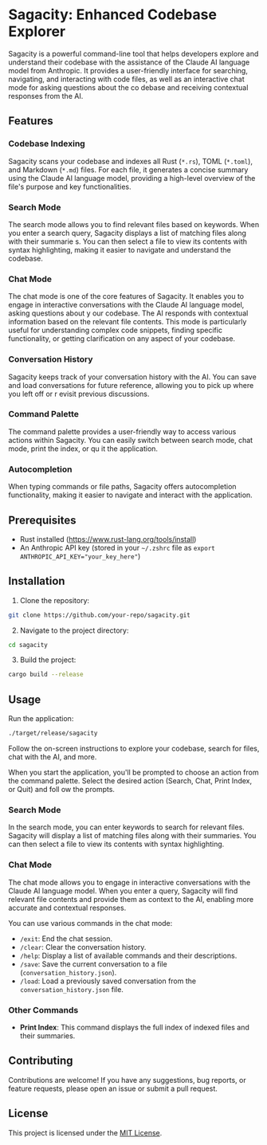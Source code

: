 # Sagacity: Enhanced Codebase Explorer

Sagacity is a powerful command-line tool that helps developers explore and understand their codebase with the assistance of the Claude AI language model from Anthropic.
It provides a user-friendly interface for searching, navigating, and interacting with code files, as well as an interactive chat mode for asking questions about the co
debase and receiving contextual responses from the AI.

## Features

### Codebase Indexing

Sagacity scans your codebase and indexes all Rust (`*.rs`), TOML (`*.toml`), and Markdown (`*.md`) files. For each file, it generates a concise summary using the Claude
AI language model, providing a high-level overview of the file's purpose and key functionalities.

### Search Mode

The search mode allows you to find relevant files based on keywords. When you enter a search query, Sagacity displays a list of matching files along with their summarie
s. You can then select a file to view its contents with syntax highlighting, making it easier to navigate and understand the codebase.

### Chat Mode

The chat mode is one of the core features of Sagacity. It enables you to engage in interactive conversations with the Claude AI language model, asking questions about y
our codebase. The AI responds with contextual information based on the relevant file contents. This mode is particularly useful for understanding complex code snippets,
finding specific functionality, or getting clarification on any aspect of your codebase.

### Conversation History

Sagacity keeps track of your conversation history with the AI. You can save and load conversations for future reference, allowing you to pick up where you left off or r
evisit previous discussions.

### Command Palette

The command palette provides a user-friendly way to access various actions within Sagacity. You can easily switch between search mode, chat mode, print the index, or qu
it the application.

### Autocompletion

When typing commands or file paths, Sagacity offers autocompletion functionality, making it easier to navigate and interact with the application.

## Prerequisites

- Rust installed (https://www.rust-lang.org/tools/install)
- An Anthropic API key (stored in your `~/.zshrc` file as `export ANTHROPIC_API_KEY="your_key_here"`)

## Installation

1. Clone the repository:

```bash
git clone https://github.com/your-repo/sagacity.git
```

2. Navigate to the project directory:

```bash
cd sagacity
```

3. Build the project:

```bash
cargo build --release
```

## Usage

Run the application:

```bash
./target/release/sagacity
```

Follow the on-screen instructions to explore your codebase, search for files, chat with the AI, and more.

When you start the application, you'll be prompted to choose an action from the command palette. Select the desired action (Search, Chat, Print Index, or Quit) and foll
ow the prompts.

### Search Mode

In the search mode, you can enter keywords to search for relevant files. Sagacity will display a list of matching files along with their summaries. You can then select
a file to view its contents with syntax highlighting.

### Chat Mode

The chat mode allows you to engage in interactive conversations with the Claude AI language model. When you enter a query, Sagacity will find relevant file contents and
provide them as context to the AI, enabling more accurate and contextual responses.

You can use various commands in the chat mode:

- `/exit`: End the chat session.
- `/clear`: Clear the conversation history.
- `/help`: Display a list of available commands and their descriptions.
- `/save`: Save the current conversation to a file (`conversation_history.json`).
- `/load`: Load a previously saved conversation from the `conversation_history.json` file.

### Other Commands

- **Print Index**: This command displays the full index of indexed files and their summaries.

## Contributing

Contributions are welcome! If you have any suggestions, bug reports, or feature requests, please open an issue or submit a pull request.

## License

This project is licensed under the [MIT License](LICENSE).
